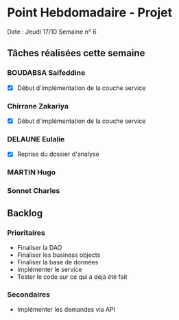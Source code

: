 # Point Hebdomadaire - Projet

Date : Jeudi 17/10
Semaine n° 6

## Tâches réalisées cette semaine


### BOUDABSA Saifeddine
- [x] Début d'implémentation de la couche service
### Chirrane Zakariya
- [x] Début d'implémentation de la couche service
### DELAUNE Eulalie
- [x] Reprise du dossier d'analyse
### MARTIN Hugo

### Sonnet Charles

## Backlog

### Prioritaires

- Finaliser la DAO
- Finaliser les business objects
- Finaliser la base de données
- Implémenter le service
- Tester le code sur ce qui a déjà été fait


### Secondaires

- Implémenter les demandes via API


